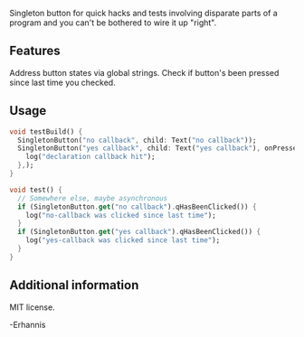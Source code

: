 Singleton button for quick hacks and tests involving disparate parts of a program and you can't be bothered to wire it up "right".

## Features

Address button states via global strings.  Check if button's been pressed since last time you checked.

## Usage

```dart
void testBuild() {
  SingletonButton("no callback", child: Text("no callback"));
  SingletonButton("yes callback", child: Text("yes callback"), onPressed: () {
    log("declaration callback hit");
  },);
}

void test() {
  // Somewhere else, maybe asynchronous
  if (SingletonButton.get("no callback").qHasBeenClicked()) {
    log("no-callback was clicked since last time");
  }
  if (SingletonButton.get("yes callback").qHasBeenClicked()) {
    log("yes-callback was clicked since last time");
  }
}
```

## Additional information

MIT license.

-Erhannis